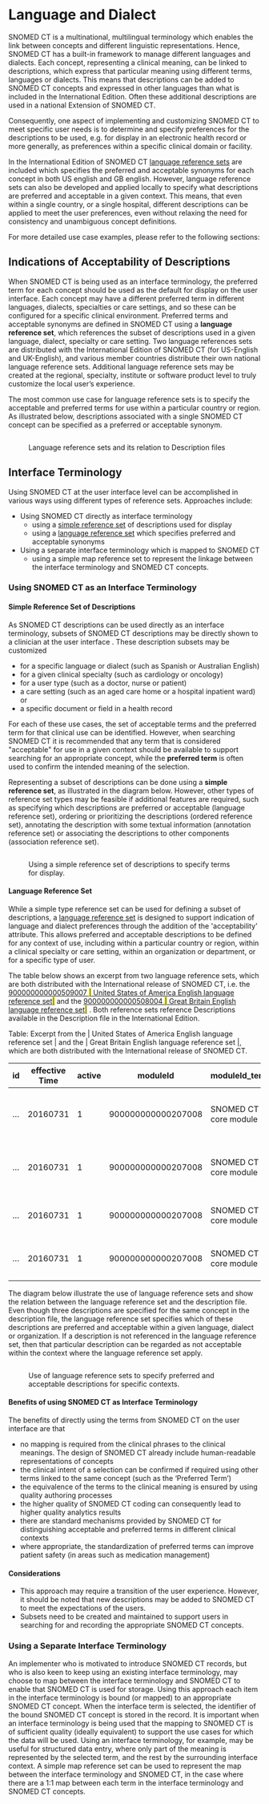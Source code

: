 # Language and Dialect

SNOMED CT is a multinational, multilingual terminology which enables the link between concepts and different linguistic representations. Hence, SNOMED CT has a built-in framework to manage different languages and dialects. Each concept, representing a clinical meaning, can be linked to descriptions, which express that particular meaning using different terms, languages or dialects. This means that descriptions can be added to SNOMED CT concepts and expressed in other languages than what is included in the International Edition. Often these additional descriptions are used in a national Extension of SNOMED CT.

Consequently, one aspect of implementing and customizing SNOMED CT to meet specific user needs is to determine and specify preferences for the descriptions to be used, e.g. for display in an electronic health record or more generally, as preferences within a specific clinical domain or facility.

In the International Edition of SNOMED CT [language reference sets](../../5-reference-set-types.md#language-reference-set) are included which specifies the preferred and acceptable synonyms for each concept in both US english and GB english. However, language reference sets can also be developed and applied locally to specify what descriptions are preferred and acceptable in a given context. This means, that even within a single country, or a single hospital, different descriptions can be applied to meet the user preferences, even without relaxing the need for consistency and unambiguous concept definitions.

For more detailed use case examples, please refer to the following sections:

## Indications of Acceptability of Descriptions

When SNOMED CT is being used as an interface terminology, the preferred term for each concept should be used as the default for display on the user interface. Each concept may have a different preferred term in different languages, dialects, specialties or care settings, and so these can be configured for a specific clinical environment. Preferred terms and acceptable synonyms are defined in SNOMED CT using a **language reference set**, which references the subset of descriptions used in a given language, dialect, specialty or care setting. Two language references sets are distributed with the International Edition of SNOMED CT (for US-English and UK-English), and various member countries distribute their own national language reference sets. Additional language reference sets may be created at the regional, specialty, institute or software product level to truly customize the local user’s experience.

The most common use case for language reference sets is to specify the acceptable and preferred terms for use within a particular country or region. As illustrated below, descriptions associated with a single SNOMED CT concept can be specified as a preferred or acceptable synonym.

<figure><img src="../../images/38256318.png" alt=""><figcaption><p> Language reference sets and its relation to Description files</p></figcaption></figure>

## Interface Terminology

Using SNOMED CT at the user interface level can be accomplished in various ways using different types of reference sets. Approaches include:

* Using SNOMED CT directly as interface terminology
  * using a [simple reference set](../../5-reference-set-types.md#simple-reference-set) of descriptions used for display
  * using a [language reference set](../../5-reference-set-types.md#language-reference-set) which specifies preferred and acceptable synonyms
* Using a separate interface terminology which is mapped to SNOMED CT
  * using a simple map reference set to represent the linkage between the interface terminology and SNOMED CT concepts.

### Using SNOMED CT as an Interface Terminology

#### Simple Reference Set of Descriptions

As SNOMED CT descriptions can be used directly as an interface terminology, subsets of SNOMED CT descriptions may be directly shown to a clinician at the user interface . These description subsets may be customized

* for a specific language or dialect (such as Spanish or Australian English)
* for a given clinical specialty (such as cardiology or oncology)
* for a user type (such as a doctor, nurse or patient)
* a care setting (such as an aged care home or a hospital inpatient ward) or
* a specific document or field in a health record

For each of these use cases, the set of acceptable terms and the preferred term for that clinical use can be identified. However, when searching SNOMED CT it is recommended that any term that is considered "acceptable" for use in a given context should be available to support searching for an appropriate concept, while the **preferred term** is often used to confirm the intended meaning of the selection.

Representing a subset of descriptions can be done using a **simple reference set**, as illustrated in the diagram below. However, other types of reference set types may be feasible if additional features are required, such as specifying which descriptions are preferred or acceptable (language reference set), ordering or prioritizing the descriptions (ordered reference set), annotating the description with some textual information (annotation reference set) or associating the descriptions to other components (association reference set).

<figure><img src="../../images/162728335.png" alt=""><figcaption><p>Using a simple reference set of descriptions to specify terms for display.</p></figcaption></figure>

#### Language Reference Set

While a simple type reference set can be used for defining a subset of descriptions, a [language reference set](../../5-reference-set-types.md#language-reference-set) is designed to support indication of language and dialect preferences through the addition of the 'acceptability' attribute. This allows preferred and acceptable descriptions to be defined for any context of use, including within a particular country or region, within a clinical specialty or care setting, within an organization or department, or for a specific type of user.

The table below shows an excerpt from two language reference sets, which are both distributed with the International release of SNOMED CT, i.e. the [900000000000509007 <mark style="color:blue;">|</mark> United States of America English language reference set<mark style="color:blue;">|</mark>](http://snomed.info/id/900000000000509007) and the [900000000000508004 <mark style="color:blue;">|</mark> Great Britain English language reference set<mark style="color:blue;">|</mark>](http://snomed.info/id/900000000000508004) . Both reference sets reference Descriptions available in the Description file in the International Edition.

Table: Excerpt from the | United States of America English language reference set | and the | Great Britain English language reference set |, which are both distributed with the International release of SNOMED CT.

<table><thead><tr><th width="66.8515625">id</th><th width="142.65625">effective Time</th><th width="101.74609375">active</th><th>moduleId</th><th>moduleId_term</th><th>refsetId</th><th>refsetId_term</th><th>referencedComponentId</th><th>ReferencedComponentId_term</th><th>acceptabilityId</th><th>acceptabilityId_term</th></tr></thead><tbody><tr><td>…</td><td>20160731</td><td>1</td><td>900000000000207008</td><td>SNOMED CT core module</td><td>900000000000509007</td><td>United States of America English language reference set</td><td>132967011</td><td>Appendectomy</td><td>900000000000548007</td><td>Preferred</td></tr><tr><td>…</td><td>20160731</td><td>1</td><td>900000000000207008</td><td>SNOMED CT core module</td><td>900000000000509007</td><td>United States of America English language reference set</td><td>132972019</td><td>Excision of appendix</td><td>900000000000549004</td><td>Acceptable</td></tr><tr><td>…</td><td>20160731</td><td>1</td><td>900000000000207008</td><td>SNOMED CT core module</td><td>900000000000508004</td><td>Great Britain English language reference set</td><td>132972019</td><td>Excision of appendix</td><td>900000000000549004</td><td>Acceptable</td></tr><tr><td>…</td><td>20160731</td><td>1</td><td>900000000000207008</td><td>SNOMED CT core module</td><td>900000000000508004</td><td>Great Britain English language reference set</td><td>132973012</td><td>Appendicectomy</td><td>900000000000548007</td><td>Preferred</td></tr></tbody></table>

The diagram below illustrate the use of language reference sets and show the relation between the language reference set and the description file. Even though three descriptions are specified for the same concept in the description file, the language reference set specifies which of these descriptions are preferred and acceptable within a given language, dialect or organization. If a description is not referenced in the language reference set, then that particular description can be regarded as not acceptable within the context where the language reference set apply.

<figure><img src="../../images/162728334.png" alt=""><figcaption><p> Use of language reference sets to specify preferred and acceptable descriptions for specific contexts.</p></figcaption></figure>

#### Benefits of using SNOMED CT as Interface Terminology

The benefits of directly using the terms from SNOMED CT on the user interface are that

* no mapping is required from the clinical phrases to the clinical meanings. The design of SNOMED CT already include human-readable representations of concepts
* the clinical intent of a selection can be confirmed if required using other terms linked to the same concept (such as the ‘Preferred Term’)
* the equivalence of the terms to the clinical meaning is ensured by using quality authoring processes
* the higher quality of SNOMED CT coding can consequently lead to higher quality analytics results
* there are standard mechanisms provided by SNOMED CT for distinguishing acceptable and preferred terms in different clinical contexts
* where appropriate, the standardization of preferred terms can improve patient safety (in areas such as medication management)

#### Considerations

* This approach may require a transition of the user experience. However, it should be noted that new descriptions may be added to SNOMED CT to meet the expectations of the users.
* Subsets need to be created and maintained to support users in searching for and recording the appropriate SNOMED CT concepts.

### Using a Separate Interface Terminology

An implementer who is motivated to introduce SNOMED CT records, but who is also keen to keep using an existing interface terminology, may choose to map between the interface terminology and SNOMED CT to enable that SNOMED CT is used for storage. Using this approach each item in the interface terminology is bound (or mapped) to an appropriate SNOMED CT concept. When the interface term is selected, the identifier of the bound SNOMED CT concept is stored in the record. It is important when an interface terminology is being used that the mapping to SNOMED CT is of sufficient quality (ideally equivalent) to support the use cases for which the data will be used. Using an interface terminology, for example, may be useful for structured data entry, where only part of the meaning is represented by the selected term, and the rest by the surrounding interface context. A simple map reference set can be used to represent the map between the interface terminology and SNOMED CT, in the case where there are a 1:1 map between each term in the interface terminology and SNOMED CT concepts.
